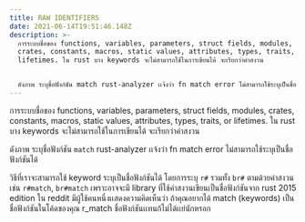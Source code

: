 ```yaml
---
title: RAW IDENTIFIERS
date: 2021-06-14T19:51:46.148Z
description: >-
  การระบบชื่อของ functions, variables, parameters, struct fields, modules,
  crates, constants, macros, static values, attributes, types, traits, or
  lifetimes. ใน rust บาง keywords จะไม่สามารถใช้ในการเขียนได้ จะเรียกว่าคำสงวน


  ดังภาพ ระบุชื่อฟังก์ชัน match rust-analyzer เเจ้งว่า fn match error ไม่สามารถใช้ระบุเป็นชื่อฟังก์ชันได้
---
```

การระบบชื่อของ functions, variables, parameters, struct fields, modules, crates, constants, macros, static values, attributes, types, traits, or lifetimes. ใน rust บาง keywords จะไม่สามารถใช้ในการเขียนได้ จะเรียกว่าคำสงวน

ดังภาพ ระบุชื่อฟังก์ชัน `match` rust-analyzer เเจ้งว่า fn match error ไม่สามารถใช้ระบุเป็นชื่อฟังก์ชันได้

วิธีที่เราจะสามารถใช้ keyword ระบุเป็นชื่อฟังก์ชันได้ โดยการระบุ `r#` รวมทั้ง `br#` ตามด้วยคำสงวน เช่น `r#match`, `br#match` เพราะอาจจะมี library ที่ใช้คำสงวนเขียนเป็นชื่อฟังก์ชันจาก rust 2015 edition ใน reddit มีผู้ใช้คนหนึ่งเเสดงความคิดเห็นว่า ถ้าคุณอยากได้ match (keywords) เป็นชื่อฟังก์ชันในโค้ดของคุณ r_match ชื่อฟังก์ชันเเทนก้ไม่ได้เเย่นักหรอก